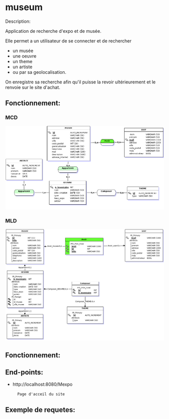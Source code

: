 # museum
Description:

Application de recherche d'expo et de musée.

Elle permet a un utilisateur de se connecter et de rechercher 
-  un musée
-  une oeuvre
-  un theme
-  un artiste
- ou par sa geolocalisation.
  
On enregistre sa recherche afin qu'il puisse la revoir ultérieurement et le renvoie sur le site d'achat.

## __Fonctionnement__:

### MCD
![](mcd.png)

### MLD
![](mld.png)

## __Fonctionnement__:


## __End-points__:

- http://localhost:8080/Mexpo

        Page d'acceil du site

## __Exemple de requetes__: 
